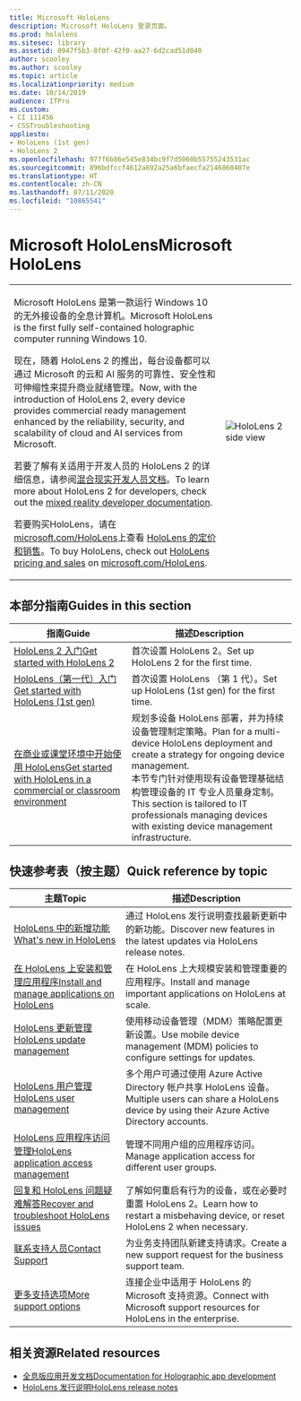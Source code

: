 ```yaml
---
title: Microsoft HoloLens
description: Microsoft HoloLens 登录页面。
ms.prod: hololens
ms.sitesec: library
ms.assetid: 0947f5b3-8f0f-42f0-aa27-6d2cad51d040
author: scooley
ms.author: scooley
ms.topic: article
ms.localizationpriority: medium
ms.date: 10/14/2019
audience: ITPro
ms.custom:
- CI 111456
- CSSTroubleshooting
appliesto:
- HoloLens (1st gen)
- HoloLens 2
ms.openlocfilehash: 977f6b86e545e834bc9f7d5060b55755243531ac
ms.sourcegitcommit: 896bdfccf4612a692a25a6bfaecfa2146860407e
ms.translationtype: HT
ms.contentlocale: zh-CN
ms.lasthandoff: 07/11/2020
ms.locfileid: "10865541"
---
```

# <span data-ttu-id="38035-103">Microsoft HoloLens</span><span class="sxs-lookup"><span data-stu-id="38035-103">Microsoft HoloLens</span></span>

<table><tbody>
<tr><td style="border: 0px;width: 75%;valign= top">
<p><span data-ttu-id="38035-104">Microsoft HoloLens 是第一款运行 Windows 10 的无外接设备的全息计算机。</span><span class="sxs-lookup"><span data-stu-id="38035-104">Microsoft HoloLens is the first fully self-contained holographic computer running Windows 10.</span></span></p>

<p><span data-ttu-id="38035-105">现在，随着 HoloLens 2 的推出，每台设备都可以通过 Microsoft 的云和 AI 服务的可靠性、安全性和可伸缩性来提升商业就绪管理。</span><span class="sxs-lookup"><span data-stu-id="38035-105">Now, with the introduction of HoloLens 2, every device provides commercial ready management enhanced by the reliability, security, and scalability of cloud and AI services from Microsoft.</span></span></p>

<p><span data-ttu-id="38035-106">若要了解有关适用于开发人员的 HoloLens 2 的详细信息，请参阅<a href="https://docs.microsoft.com/windows/mixed-reality/">混合现实开发人员文档</a>。</span><span class="sxs-lookup"><span data-stu-id="38035-106">To learn more about HoloLens 2 for developers, check out the <a href="https://docs.microsoft.com/windows/mixed-reality/">mixed reality developer documentation</a>.</span></span></p>

<p><span data-ttu-id="38035-107">若要购买HoloLens，请在 <a href="https://www.microsoft.com/hololens">microsoft.com/HoloLens</a>上查看 <a href="https://www.microsoft.com/hololens/buy">HoloLens 的定价和销售</a>。</span><span class="sxs-lookup"><span data-stu-id="38035-107">To buy HoloLens, check out <a href="https://www.microsoft.com/hololens/buy">HoloLens pricing and sales</a> on <a href="https://www.microsoft.com/hololens">microsoft.com/HoloLens</a>.</span></span></p>
</td>

<td align="left" style="border: 0px"><img alt="HoloLens 2 side view" src="images/hololens2-side-render-xs.png"/></td></tr>
</tbody></table>

## <span data-ttu-id="38035-108">本部分指南</span><span class="sxs-lookup"><span data-stu-id="38035-108">Guides in this section</span></span>

| <span data-ttu-id="38035-109">指南</span><span class="sxs-lookup"><span data-stu-id="38035-109">Guide</span></span> | <span data-ttu-id="38035-110">描述</span><span class="sxs-lookup"><span data-stu-id="38035-110">Description</span></span> |
| --- | --- |
| [<span data-ttu-id="38035-111">HoloLens 2 入门</span><span class="sxs-lookup"><span data-stu-id="38035-111">Get started with HoloLens 2</span></span>](hololens2-setup.md) | <span data-ttu-id="38035-112">首次设置 HoloLens 2。</span><span class="sxs-lookup"><span data-stu-id="38035-112">Set up HoloLens 2 for the first time.</span></span>  |
| [<span data-ttu-id="38035-113">HoloLens（第一代）入门</span><span class="sxs-lookup"><span data-stu-id="38035-113">Get started with HoloLens (1st gen)</span></span>](hololens1-setup.md) | <span data-ttu-id="38035-114">首次设置 HoloLens （第 1 代）。</span><span class="sxs-lookup"><span data-stu-id="38035-114">Set up HoloLens (1st gen) for the first time.</span></span>  |
| [<span data-ttu-id="38035-115">在商业或课堂环境中开始使用 HoloLens</span><span class="sxs-lookup"><span data-stu-id="38035-115">Get started with HoloLens in a commercial or classroom environment</span></span>](hololens-requirements.md) | <span data-ttu-id="38035-116">规划多设备 HoloLens 部署，并为持续设备管理制定策略。</span><span class="sxs-lookup"><span data-stu-id="38035-116">Plan for a multi-device HoloLens deployment and create a strategy for ongoing device management.</span></span></br><span data-ttu-id="38035-117">本节专门针对使用现有设备管理基础结构管理设备的 IT 专业人员量身定制。</span><span class="sxs-lookup"><span data-stu-id="38035-117">This section is tailored to IT professionals managing devices with existing device management infrastructure.</span></span>  |

## <span data-ttu-id="38035-118">快速参考表（按主题）</span><span class="sxs-lookup"><span data-stu-id="38035-118">Quick reference by topic</span></span>

| <span data-ttu-id="38035-119">主题</span><span class="sxs-lookup"><span data-stu-id="38035-119">Topic</span></span> | <span data-ttu-id="38035-120">描述</span><span class="sxs-lookup"><span data-stu-id="38035-120">Description</span></span> |
| --- | --- |
| [<span data-ttu-id="38035-121">HoloLens 中的新增功能</span><span class="sxs-lookup"><span data-stu-id="38035-121">What's new in HoloLens</span></span>](hololens-whats-new.md) | <span data-ttu-id="38035-122">通过 HoloLens 发行说明查找最新更新中的新功能。</span><span class="sxs-lookup"><span data-stu-id="38035-122">Discover new features in the latest updates via HoloLens release notes.</span></span> |
| [<span data-ttu-id="38035-123">在 HoloLens 上安装和管理应用程序</span><span class="sxs-lookup"><span data-stu-id="38035-123">Install and manage applications on HoloLens</span></span>](hololens-install-apps.md) | <span data-ttu-id="38035-124">在 HoloLens 上大规模安装和管理重要的应用程序。</span><span class="sxs-lookup"><span data-stu-id="38035-124">Install and manage important applications on HoloLens at scale.</span></span> |
| [<span data-ttu-id="38035-125">HoloLens 更新管理</span><span class="sxs-lookup"><span data-stu-id="38035-125">HoloLens update management</span></span>](hololens-updates.md) | <span data-ttu-id="38035-126">使用移动设备管理（MDM）策略配置更新设置。</span><span class="sxs-lookup"><span data-stu-id="38035-126">Use mobile device management (MDM) policies to configure settings for updates.</span></span> |
| [<span data-ttu-id="38035-127">HoloLens 用户管理</span><span class="sxs-lookup"><span data-stu-id="38035-127">HoloLens user management</span></span>](hololens-multiple-users.md) | <span data-ttu-id="38035-128">多个用户可通过使用 Azure Active Directory 帐户共享 HoloLens 设备。</span><span class="sxs-lookup"><span data-stu-id="38035-128">Multiple users can share a HoloLens device by using their Azure Active Directory accounts.</span></span> |
| [<span data-ttu-id="38035-129">HoloLens 应用程序访问管理</span><span class="sxs-lookup"><span data-stu-id="38035-129">HoloLens application access management</span></span>](hololens-kiosk.md) | <span data-ttu-id="38035-130">管理不同用户组的应用程序访问。</span><span class="sxs-lookup"><span data-stu-id="38035-130">Manage application access for different user groups.</span></span>  |
| [<span data-ttu-id="38035-131">回复和 HoloLens 问题疑难解答</span><span class="sxs-lookup"><span data-stu-id="38035-131">Recover and troubleshoot HoloLens issues</span></span>](hololens-recovery.md) |  <span data-ttu-id="38035-132">了解如何重启有行为的设备，或在必要时重置 HoloLens 2。</span><span class="sxs-lookup"><span data-stu-id="38035-132">Learn how to restart a misbehaving device, or reset HoloLens 2 when necessary.</span></span> |
| [<span data-ttu-id="38035-133">联系支持人员</span><span class="sxs-lookup"><span data-stu-id="38035-133">Contact Support</span></span>](https://support.microsoft.com/supportforbusiness/productselection?sapid=e9391227-fa6d-927b-0fff-f96288631b8f) | <span data-ttu-id="38035-134">为业务支持团队新建支持请求。</span><span class="sxs-lookup"><span data-stu-id="38035-134">Create a new support request for the business support team.</span></span> | 
| [<span data-ttu-id="38035-135">更多支持选项</span><span class="sxs-lookup"><span data-stu-id="38035-135">More support options</span></span>](https://support.microsoft.com/products/hololens) | <span data-ttu-id="38035-136">连接企业中适用于 HoloLens 的 Microsoft 支持资源。</span><span class="sxs-lookup"><span data-stu-id="38035-136">Connect with Microsoft support resources for HoloLens in the enterprise.</span></span> |

## <span data-ttu-id="38035-137">相关资源</span><span class="sxs-lookup"><span data-stu-id="38035-137">Related resources</span></span>

* [<span data-ttu-id="38035-138">全息版应用开发文档</span><span class="sxs-lookup"><span data-stu-id="38035-138">Documentation for Holographic app development</span></span>](https://developer.microsoft.com/windows/mixed-reality/development)
* [<span data-ttu-id="38035-139">HoloLens 发行说明</span><span class="sxs-lookup"><span data-stu-id="38035-139">HoloLens release notes</span></span>](https://docs.microsoft.com/hololens/hololens-release-notes)
